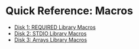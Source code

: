 # Quick Reference: Macros

- [Disk 1: REQUIRED Library Macros](./6.0%20Quick_Reference_D1_MAC.REQUIRED)
- [Disk 2: STDIO Library Macros](./7.0%20Quick_Reference_D2_MAC.STDIO)
- [Disk 3: Arrays Library Macros](./8.0%20Quick_Reference_D3_MAC.ARRAYS)
